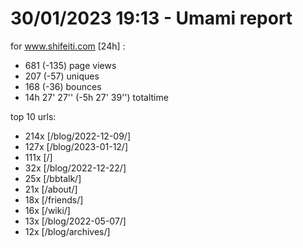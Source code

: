 # 30/01/2023 19:13 - Umami report
for www.shifeiti.com [24h] :

 - 681 (-135) page views
 - 207 (-57) uniques
 - 168 (-36) bounces
 - 14h 27' 27'' (-5h 27' 39'') totaltime


top 10 urls:
 - 214x [/blog/2022-12-09/]
 - 127x [/blog/2023-01-12/]
 - 111x [/]
 - 32x [/blog/2022-12-22/]
 - 25x [/bbtalk/]
 - 21x [/about/]
 - 18x [/friends/]
 - 16x [/wiki/]
 - 13x [/blog/2022-05-07/]
 - 12x [/blog/archives/]


